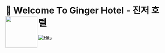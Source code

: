 # 🎄 Welcome To Ginger Hotel - 진저 호텔 <a href="https://apps.apple.com/kr/app/%EC%8A%A4%ED%8A%B8%EB%A6%BF%EB%93%9C%EB%9E%8D-street-drop/id6450315928"><img src="https://github.com/gingerhotel/ginger-hotel-server/assets/70641477/973199d3-1f97-4a55-993b-f0be9eb8b6d4" align="left" width="100"></a>

[![Hits](https://hits.seeyoufarm.com/api/count/incr/badge.svg?url=https%3A%2F%2Fgithub.com%2Fgingerhotel%2Fginger-hotel-server&count_bg=%238DCF5C&title_bg=%23868484&icon=&icon_color=%23E7E7E7&title=%F0%9F%92%8C+hits+&edge_flat=false)](https://hits.seeyoufarm.com)

